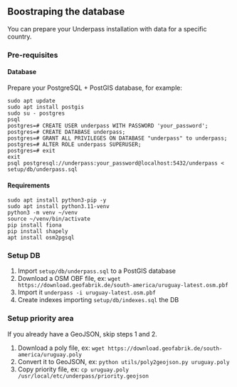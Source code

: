 ## Boostraping the database

You can prepare your Underpass installation with data for a specific country.

### Pre-requisites

#### Database

Prepare your PostgreSQL + PostGIS database, for example:

```
sudo apt update 
sudo apt install postgis
sudo su - postgres
psql
postgres=# CREATE USER underpass WITH PASSWORD 'your_password';
postgres=# CREATE DATABASE underpass;
postgres=# GRANT ALL PRIVILEGES ON DATABASE "underpass" to underpass;
postgres=# ALTER ROLE underpass SUPERUSER;
postgres=# exit
exit
psql postgresql://underpass:your_password@localhost:5432/underpass < setup/db/underpass.sql
```

#### Requirements

```
sudo apt install python3-pip -y
sudo apt install python3.11-venv
python3 -m venv ~/venv
source ~/venv/bin/activate
pip install fiona
pip install shapely
apt install osm2pgsql
```

### Setup DB

1. Import `setup/db/underpass.sql` to a PostGIS database
2. Download a OSM OBF file, ex: `wget https://download.geofabrik.de/south-america/uruguay-latest.osm.pbf`
3. Import it `underpass -i uruguay-latest.osm.pbf`
4. Create indexes importing `setup/db/indexes.sql` the DB

### Setup priority area

If you already have a GeoJSON, skip steps 1 and 2.

1. Download a poly file, ex: `wget https://download.geofabrik.de/south-america/uruguay.poly`
2. Convert it to GeoJSON, ex: `python utils/poly2geojson.py uruguay.poly`
3. Copy priority file, ex: `cp uruguay.poly /usr/local/etc/underpass/priority.geojson`
